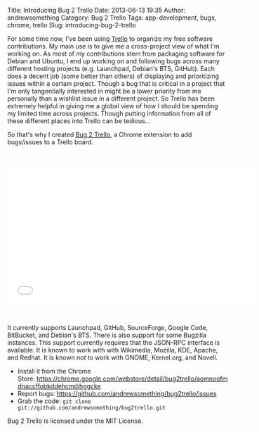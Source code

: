 Title: Introducing Bug 2 Trello
Date: 2013-06-13 19:35
Author: andrewsomething
Category: Bug 2 Trello
Tags: app-development, bugs, chrome, trello
Slug: introducing-bug-2-trello

For some time now, I've been using [Trello][] to organize my free
software contributions. My main use is to give me a cross-project view
of what I'm working on. As most of my contributions stem from packaging
software for Debian and Ubuntu, I end up working on and following bugs
across many different hosting projects (e.g. Launchpad, Debian's BTS,
GitHub). Each does a decent job (some better than others) of displaying
and prioritizing issues within a certain project. Though a bug that is
critical in a project that I'm only tangentially interested in might be
a lower priority from me personally than a wishlist issue in a different
project. So Trello has been extremely helpful in giving me a global view
of how I should be spending my limited time across projects. Though
putting information from all of these different places into Trello can
be tedious...

So that's why I created [Bug 2 Trello,][] a Chrome extension to add
bugs/issues to a Trello board.

 

<iframe width="560" height="315" src="//www.youtube.com/embed/MMgeP0DH9c4" frameborder="0" allowfullscreen></iframe>

 

It currently supports Launchpad, GitHub, SourceForge, Google Code,
BitBucket, and Debian's BTS. There is also support for some Bugzilla
instances. This support currently requires that the JSON-RPC interface
is available. It is known to work with with Wikimedia, Mozilla, KDE,
Apache, and Redhat. It is known *not* to work with GNOME, Kernel.org,
and Novell.

-   Install it from the Chrome
    Store: <https://chrome.google.com/webstore/detail/bug2trello/aomnoofmdnaccffobkddehcmdihggcke>
-   Report bugs: <https://github.com/andrewsomething/bug2trello/issues>
-   Grab the
    code: `git clone git://github.com/andrewsomething/bug2trello.git`

Bug 2 Trello is licensed under the MIT License.

  [Trello]: https://trello.com/
  [Bug 2 Trello,]: https://chrome.google.com/webstore/detail/bug-2-trello/aomnoofmdnaccffobkddehcmdihggcke

